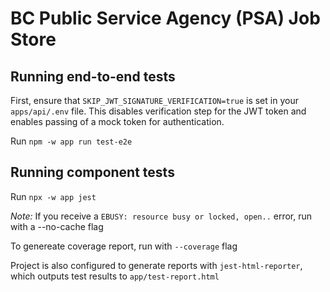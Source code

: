 # BC Public Service Agency (PSA) Job Store

## Running end-to-end tests

First, ensure that `SKIP_JWT_SIGNATURE_VERIFICATION=true` is set in your `apps/api/.env` file. This disables verification
step for the JWT token and enables passing of a mock token for authentication.

Run `npm -w app run test-e2e`

## Running component tests

Run `npx -w app jest`

_Note:_ If you receive a `EBUSY: resource busy or locked, open..` error, run with a --no-cache flag

To genereate coverage report, run with `--coverage` flag

Project is also configured to generate reports with `jest-html-reporter`, which outputs test results to `app/test-report.html`
